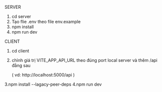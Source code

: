 SERVER
  1. cd server
  2. Tạo flie .env theo file env.example
  3. npm install
  4. npm run dev

CLIENT
  1. cd client
  2. chỉnh giá trị VITE_APP_API_URL theo đúng port local server và thêm /api đằng sau

     ( vd: http://localhost:5000/api )
     
  3.npm install --lagacy-peer-deps
  4.npm run dev
